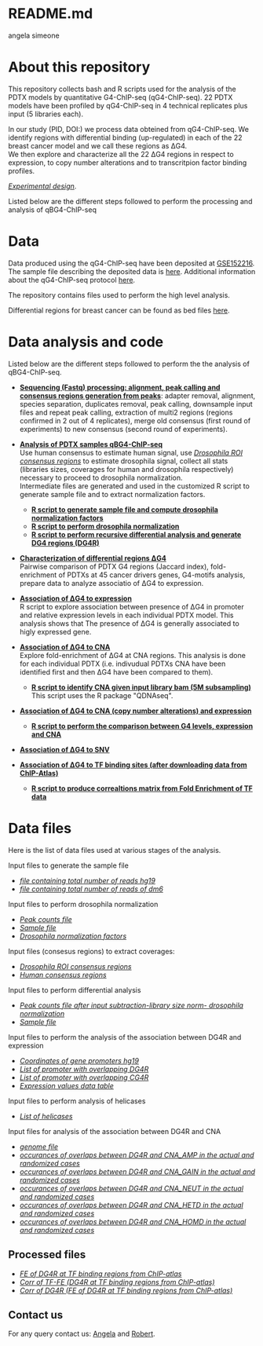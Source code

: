 README.md
================
angela simeone

About this repository
=====================

This repository collects bash and R scripts used for the analysis of the PDTX models by quantitative G4-ChIP-seq (qG4-ChIP-seq). 22 PDTX models have been profiled by qG4-ChIP-seq in 4 technical replicates plus input (5 libraries each).<br />

In our study (PID, DOI:) we process data obteined from qG4-ChIP-seq. We identify regions with differential binding (up-regulated) in each of the 22 breast cancer model and we call these regions as ΔG4.<br /> We then explore and characterize all the 22 ΔG4 regions in respect to expression, to copy number alterations and to transcritpion factor binding profiles.

[*Experimental design*](./Experimental_design_PDTXs).

Listed below are the different steps followed to perform the processing and analysis of qBG4-ChIP-seq

Data
====

Data produced using the qG4-ChIP-seq have been deposited at [GSE152216](https://www.ncbi.nlm.nih.gov/geo/query/acc.cgi?acc=GSE152216). The sample file describing the deposited data is [here](sdrf.tsv). Additional information about the qG4-ChIP-seq protocol [here](idf.tsv).

The repository contains files used to perform the high level analysis. 

Differential regions for breast cancer can be found as bed files [here](./DG4R).



Data analysis and code
======================


Listed below are the different steps followed to perform the the analysis of qBG4-ChIP-seq.

-   [**Sequencing (Fastq) processing: alignment, peak calling and consensus regions generation from peaks**](./Basic_Processing.md): adapter removal, alignment, species separation, duplicates removal, peak calling, downsample input files and repeat peak calling, extraction of multi2 regions (regions confirmed in 2 out of 4 replicates), merge old consensus (first round of experiments) to new consensus (second round of experiments).

-   [**Analysis of PDTX samples qBG4-ChIP-seq**](./Analysis_first_second_phase_PDTXs.md)<br /> Use human consensus to estimate human signal, use [*Drosophila ROI consensus regions*](./input_files/consensus_dm6_over_21_multi2_samples.bed) to estimate drosophila signal, collect all stats (libraries sizes, coverages for human and drosophila respectively) necessary to proceed to drosophila normalization.<br /> Intermediate files are generated and used in the customized R script to generate sample file and to extract normalization factors.

    -   [**R script to generate sample file and compute drosophila normalization factors**](./Generate_sample_file_PDTX_only.R)
    -   [**R script to perform drosophila normalization**](./ChIP_analysis_normalize_data_input_subtraction_PDTX.R)
    -   [**R script to perform recursive differential analysis and generate DG4 regions (DG4R)**](./ChIP_analysis.diff_bind_PDTX.R)

-   [**Characterization of differential regions ΔG4**](./Characterization_DG4R.md)<br /> Pairwise comparison of PDTX G4 regions (Jaccard index), fold-enrichment of PDTXs at 45 cancer drivers genes, G4-motifs analysis, prepare data to analyze associatio of ΔG4 to expression.

-   [**Association of ΔG4 to expression**](/Compare_expressionValues_DG4R_CG4R.R)<br /> R script to explore association between presence of ΔG4 in promoter and relative expression levels in each individual PDTX model. This analysis shows that The presence of ΔG4 is generally associated to higly expressed gene.

-   [**Association of ΔG4 to CNA**](./Association_DG4R_to_CNA.md)<br /> Explore fold-enrichment of ΔG4 at CNA regions. This analysis is done for each individual PDTX (i.e. indivudual PDTXs CNA have been identified first and then ΔG4 have been compared to them).
    -   [**R script to identify CNA given input library bam (5M subsampling)**](./copy_number_alteration_identification_script.R)<br />
        This script uses the R package "QDNAseq".
-   [**Association of ΔG4 to CNA (copy number alterations) and expression**](./Comparison_Expression_DG4R_CNA.md)
    -   [**R script to perform the comparison between G4 levels, expression and CNA**](./Analysis_promoter_G4levels_expression_CNA.R)
-   [**Association of ΔG4 to SNV**](./Association_DG4R_to_SNV.md)<br />

-   [**Association of ΔG4 to TF binding sites (after downloading data from ChIP-Atlas)**](./Association_DG4R_to_CNA.md)

    -   [**R script to produce correaltions matrix from Fold Enrichment of TF data**](./transcirption_factors_breast_revised_9March2020.R)

Data files
==========

Here is the list of data files used at various stages of the analysis.

Input files to generate the sample file

-   [*file containing total number of reads hg19*](./input_files/tot_num_reads_hg19_libraries.txt)
-   [*file containing total number of reads of dm6*](./input_files/dm6_stats_with_fnames.txt)

Input files to perform drosophila normalization

-   [*Peak counts file*](./input_files/temp_concat_hg19_libraries.txt)
-   [*Sample file*](./input_files/sample_file_PDTX_only.txt)
-   [*Drosophila normalization factors*](./input_files/PDTX_old_new_dm6_norm5_peak_recovery.txt)

Input files (consesus regions) to extract coverages:

-   [*Drosophila ROI consensus regions*](./input_files/consensus_dm6_over_21_multi2_samples.bed)
-   [*Human consensus regions*](./input_files/hg19_old_new_q005.all_peaks.25M.over99nt.sorted.bed)

Input files to perform differential analysis

-   [*Peak counts file after input subtraction-library size norm- drosophila normalization*](peak_counts.norm_filtered.tab)
-   [*Sample file*](./input_files/sample_file_PDTX_only.txt)

Input files to perform the analysis of the association between DG4R and expression

-   [*Coordinates of gene promoters hg19*](./input_files/hg19.gene_name.promoters.bed)
-   [*List of promoter with overlapping DG4R*](./input_files/hg19.gene_name.promoters.DG4r.bed)
-   [*List of promoter with overlapping CG4R*](./input_files/hg19.gene_name.promoters.CG4r.bed)
-   [*Expression values data table*](./input_files/ExpModelsData_all_plus_PARsamples.txt)

Input files to perform analysis of helicases

-   [*List of helicases*](./input_files/helicase_list_angela.csv)

Input files for analysis of the association between DG4R and CNA

-   [*genome file*](hg19_robert_github.size.genome)
-   [*occurances of overlaps between DG4R and CNA\_AMP in the actual and randomized cases*](./input_files/PDTX_vs_all_AMP.sites)
-   [*occurances of overlaps between DG4R and CNA\_GAIN in the actual and randomized cases*](./input_files/PDTX_vs_all_GAIN.sites)
-   [*occurances of overlaps between DG4R and CNA\_NEUT in the actual and randomized cases*](./input_files/PDTX_vs_all_NEUT.sites)
-   [*occurances of overlaps between DG4R and CNA\_HETD in the actual and randomized cases*](./input_files/PDTX_vs_all_HETD.sites)
-   [*occurances of overlaps between DG4R and CNA\_HOMD in the actual and randomized cases*](./input_files/PDTX_vs_all_HOMD.sites)

Processed files
---------------

-   [*FE of DG4R at TF binding regions from ChIP-atlas*](/Users/simeon01/Documents/PDTX/REVISIONS/PDTX_for_figures_generation/PDTX_only_dm6_inputSubtraction/ChIP_atlas/Fold_enrichments_DG4R_at_TFbindingRegions.processed.csv)
-   [*Corr of TF-FE (DG4R at TF binding regions from ChIP-atlas)*](/Users/simeon01/Documents/PDTX/REVISIONS/PDTX_for_figures_generation/PDTX_only_dm6_inputSubtraction/ChIP_atlas/Corr_Spearm_TF_Fold_enrichments_DG4R_at_TFbindingRegions.processed.csv)
-   [*Corr of DG4R (FE of DG4R at TF binding regions from ChIP-atlas)*](/Users/simeon01/Documents/PDTX/REVISIONS/PDTX_for_figures_generation/PDTX_only_dm6_inputSubtraction/ChIP_atlas/Corr_Spearm_PDTX_Fold_enrichments_DG4R_at_TFbindingRegions.processed.csv)

Contact us
----------

For any query contact us: [Angela](mailto:angela.simeone@cruk.cam.ac.uk) and [Robert](mailto:robert.haensel-hertsch@uni-koeln.de).
